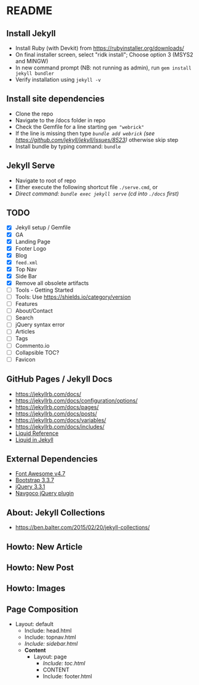 # README

## Install Jekyll

* Install Ruby (with Devkit) from <https://rubyinstaller.org/downloads/>
* On final installer screen, select "ridk install"; Choose option 3 (MSYS2 and MINGW)
* In new command prompt (NB: not running as admin), run `gem install jekyll bundler`
* Verify installation using `jekyll -v`

## Install site dependencies

* Clone the repo
* Navigate to the /docs folder in repo
* Check the Gemfile for a line starting `gem "webrick"`
* If the line is missing then type _`bundle add webrick` (see <https://github.com/jekyll/jekyll/issues/8523>)_ otherwise skip step
* Install bundle by typing command: `bundle`

## Jekyll Serve

* Navigate to root of repo
* Either execute the following shortcut file `./serve.cmd`, or
* *Direct command: `bundle exec jekyll serve` (cd into `./docs` first)*

## TODO

* [x] Jekyll setup / Gemfile
* [x] GA
* [x] Landing Page
* [x] Footer Logo
* [x] Blog
* [x] `feed.xml`
* [x] Top Nav
* [x] Side Bar
* [x] Remove all obsolete artifacts
* [ ] Tools - Getting Started
* [ ] Tools: Use <https://shields.io/category/version>
* [ ] Features
* [ ] About/Contact
* [ ] Search
* [ ] jQuery syntax error
* [ ] Articles
* [ ] Tags
* [ ] Commento.io
* [ ] Collapsible TOC?
* [ ] Favicon

## GitHub Pages / Jekyll Docs

* <https://jekyllrb.com/docs/>
* <https://jekyllrb.com/docs/configuration/options/>
* <https://jekyllrb.com/docs/pages/>
* <https://jekyllrb.com/docs/posts/>
* <https://jekyllrb.com/docs/variables/>
* <https://jekyllrb.com/docs/includes/>
* [Liquid Reference](https://shopify.github.io/liquid/)
* [Liquid in Jekyll](https://jekyllrb.com/docs/liquid/)

## External Dependencies

* [Font Awesome v4.7](https://fontawesome.com/v4.7/cheatsheet/)
* [Bootstrap 3.3.7](https://getbootstrap.com/docs/3.3/getting-started/)
* [jQuery 3.3.1](https://api.jquery.com/category/version/3.3/)
* [Navgoco jQuery plugin](https://github.com/tefra/navgoco)

## About: Jekyll Collections

* <https://ben.balter.com/2015/02/20/jekyll-collections/>

## Howto: New Article

## Howto: New Post

## Howto: Images

## Page Composition

* Layout: default
  * Include: head.html
  * Include: topnav.html
  * _Include: sidebar.html_
  * **Content**
    * Layout: page
      * _Include: toc.html_
      * CONTENT
      * Include: footer.html
